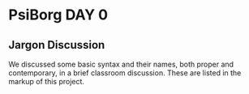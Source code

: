 PsiBorg DAY 0
=============

Jargon Discussion
-----------------

We discussed some basic syntax and their names, both proper and contemporary, in a brief classroom discussion. These are listed in the markup of this project.
